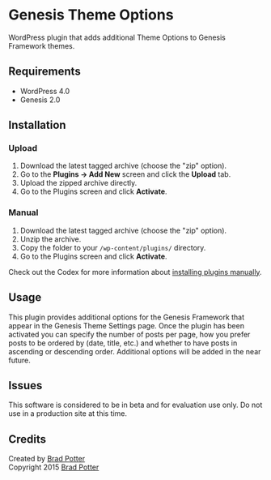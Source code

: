 # Genesis Theme Options

WordPress plugin that adds additional Theme Options to Genesis Framework themes.

## Requirements
 * WordPress 4.0
 * Genesis 2.0

## Installation

### Upload

1. Download the latest tagged archive (choose the "zip" option).
2. Go to the __Plugins -> Add New__ screen and click the __Upload__ tab.
3. Upload the zipped archive directly.
4. Go to the Plugins screen and click __Activate__.

### Manual

1. Download the latest tagged archive (choose the "zip" option).
2. Unzip the archive.
3. Copy the folder to your `/wp-content/plugins/` directory.
4. Go to the Plugins screen and click __Activate__.

Check out the Codex for more information about [installing plugins manually](http://codex.wordpress.org/Managing_Plugins#Manual_Plugin_Installation).

## Usage

This plugin provides additional options for the Genesis Framework that appear in the Genesis Theme Settings page. Once the plugin has been activated you can specify the number of posts per page, how you prefer posts to be ordered by (date, title, etc.) and whether to have posts in ascending or descending order. Additional options will be added in the near future.

## Issues

This software is considered to be in beta and for evaluation use only. Do not use in a production site at this time.

## Credits

Created by [Brad Potter](https://twitter.com/bradleypotter)  
Copyright 2015 [Brad Potter](http://bradpotter.com/)